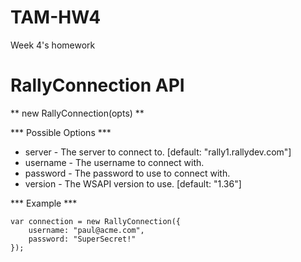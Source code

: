 TAM-HW4
=======

Week 4's homework

RallyConnection API
===================

** new RallyConnection(opts) **

*** Possible Options ***

 * server - The server to connect to. [default: "rally1.rallydev.com"]
 * username - The username to connect with.
 * password - The password to use to connect with.
 * version - The WSAPI version to use. [default: "1.36"]

*** Example ***

	var connection = new RallyConnection({
		username: "paul@acme.com",
		password: "SuperSecret!"
	});


